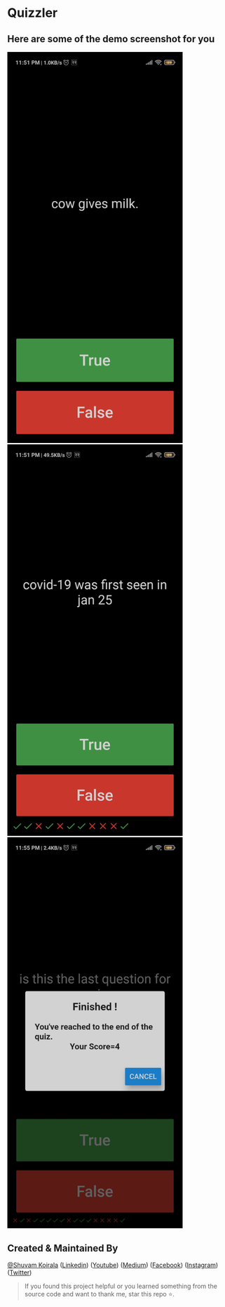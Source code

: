 # Quizzler

## Here are some of the demo screenshot for you
<img src="Screenshot_2020-11-07-23-51-23-313_com.example.quizzler.jpg"
     alt="Markdown Monster icon"
     width="400" /> <img src="Screenshot_2020-11-07-23-51-31-402_com.example.quizzler.jpg"
     alt="Markdown Monster icon"
     width="400" /> <img src="Screenshot_2020-11-07-23-55-36-857_com.example.quizzler.jpg"
     alt="Markdown Monster icon"
    width="400" />     
## Created & Maintained By

[@Shuvam Koirala](https://github.com/shuvam-koirala) ([Linkedin](https://www.linkedin.com/in/shuvam-koirala "LinkedIn Shuvam Koirala")) ([Youtube](https://www.youtube.com/channel/UCxei3a_ocUPux_foujUxYUg)) ([Medium](https://medium.com/@suvamkoirala08 "Medium Shuvam Koirala")) ([Facebook](https://www.facebook.com/shuvu00 "Facebook Shuvam Koirala")) ([Instagram](https://www.instagram.com/shuvu1112 "Instagram Shuvam Koirala")) ([Twitter](https://twitter.com/intent/follow?original_referer=https%3A%2F%2Fgithub.com%2Fshuvam-koirala&screen_name=koirala_shuvam "Twitter Shuvam Koirala"))

> If you found this project helpful or you learned something from the source code and want to thank me, star this repo ⭐.
